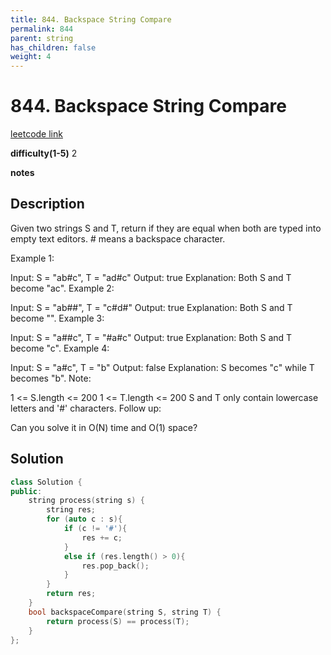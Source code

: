 ```yaml
---
title: 844. Backspace String Compare
permalink: 844
parent: string
has_children: false
weight: 4
---
```

# 844. Backspace String Compare
[leetcode link](https://leetcode.com/problems/backspace-string-compare/)

**difficulty(1-5)** 
2

**notes**   


## Description
Given two strings S and T, return if they are equal when both are typed into empty text editors. # means a backspace character.

Example 1:

Input: S = "ab#c", T = "ad#c"
Output: true
Explanation: Both S and T become "ac".
Example 2:

Input: S = "ab##", T = "c#d#"
Output: true
Explanation: Both S and T become "".
Example 3:

Input: S = "a##c", T = "#a#c"
Output: true
Explanation: Both S and T become "c".
Example 4:

Input: S = "a#c", T = "b"
Output: false
Explanation: S becomes "c" while T becomes "b".
Note:

1 <= S.length <= 200
1 <= T.length <= 200
S and T only contain lowercase letters and '#' characters.
Follow up:

Can you solve it in O(N) time and O(1) space?

## Solution

```c++
class Solution {
public:
    string process(string s) {
        string res;
        for (auto c : s){
            if (c != '#'){
                res += c;
            }
            else if (res.length() > 0){
                res.pop_back();
            }
        }
        return res;
    }
    bool backspaceCompare(string S, string T) {
        return process(S) == process(T);
    }
};

```



